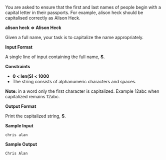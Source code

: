 You are asked to ensure that the first and last names of people begin with a capital letter in their passports. For example, alison heck should be capitalised correctly as Alison Heck.

**alison heck => Alison Heck**

Given a full name, your task is to capitalize the name appropriately.

**Input Format**

A single line of input containing the full name, **S**.

**Constraints**

- **0 < len(S) < 1000**
- The string consists of alphanumeric characters and spaces.

**Note:** in a word only the first character is capitalized. Example 12abc when capitalized remains 12abc.

**Output Format**

Print the capitalized string, **S**.

**Sample Input**

```
chris alan
```

**Sample Output**

```
Chris Alan
```


